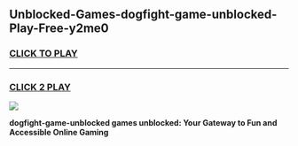 
## Unblocked-Games-dogfight-game-unblocked-Play-Free-y2me0
<h3>
<a href="https://premium76.site?title=dogfight-game-unblocked&ref=22A">CLICK TO PLAY</a></h3>
<hr>

<h3>
<a href="https://premium76.site?title=dogfight-game-unblocked&ref=22A">CLICK 2 PLAY</a>
  
</h3>

<a href="https://premium76.site?title=dogfight-game-unblocked&ref=22A"><img src="https://clearcache.store/games.png"></a>


**dogfight-game-unblocked games unblocked: Your Gateway to Fun and Accessible Online Gaming**
